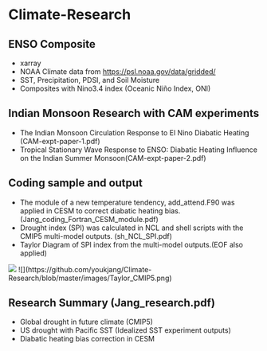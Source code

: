 # Climate-Research

## ENSO Composite
* xarray
* NOAA Climate data from https://psl.noaa.gov/data/gridded/
* SST, Precipitation, PDSI, and Soil Moisture
* Composites with Nino3.4 index (Oceanic Niño Index, ONI)

## Indian Monsoon Research with CAM experiments
* The Indian Monsoon Circulation Response to El Nino Diabatic Heating (CAM-expt-paper-1.pdf)
* Tropical Stationary Wave Response to ENSO: Diabatic Heating Influence on the Indian Summer Monsoon(CAM-expt-paper-2.pdf)

## Coding sample and output 
* The module of a new temperature tendency, add_attend.F90 was applied in CESM to correct diabatic heating bias. (Jang_coding_Fortran_CESM_module.pdf)
* Drought index (SPI) was calculated in NCL and shell scripts with the CMIP5 multi-model outputs. (sh_NCL_SPI.pdf)
* Taylor Diagram of SPI index from the multi-model outputs.(EOF also applied)
<image src= "https://github.com/youkjang/Climate-Research/blob/master/images/Taylor_CMIP5.png" width = 200>
![](https://github.com/youkjang/Climate-Research/blob/master/images/Taylor_CMIP5.png)

## Research Summary (Jang_research.pdf)
* Global drought in future climate (CMIP5)
* US drought with Pacific SST (Idealized SST experiment outputs) 
* Diabatic heating bias correction in CESM
